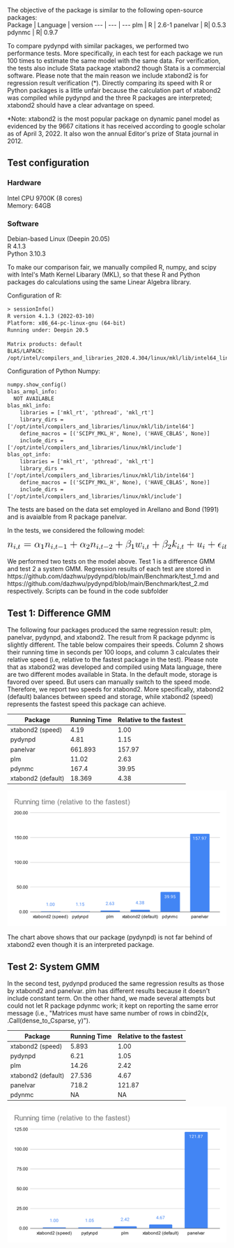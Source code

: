 
The objective of the package is similar to the following open-source packages: <br>
Package | Language | version
--- | --- | ---
plm | R | 2.6-1
panelvar | R| 0.5.3
pdynmc | R| 0.9.7

To compare pydynpd with similar packages, we performed two performance tests. More specifically, in each test for each package we run 100 times to estimate the same model with the same data. For verification, the tests also include Stata package xtabond2 though Stata is a commercial software. Please note that the main reason we include xtabond2 is for regression result verification (\*). Directly comparing its speed with R or Python packages is a little unfair because the calculation part of xtabond2 was compiled while pydynpd and the three R packages are interpreted; xtabond2 should have a clear advantage on speed. 

*Note: xtabond2 is the most popular package on dynamic panel model as evidenced by the 9667 citations it has received according to google scholar as of April 3, 2022. It also won the annual Editor's prize of Stata journal in 2012.

## Test configuration
### Hardware
Intel CPU 9700K (8 cores) <br>
Memory: 64GB <br>

### Software
Debian-based Linux (Deepin 20.05) <br>
R 4.1.3 <br>
Python 3.10.3 <br>
<p>To make our comparison fair, we manually compiled R, numpy, and scipy with Intel's Math Kernel Libarary (MKL), so that these R and Python packages do calculations using the same Linear Algebra library.</p>

Configuration of R:
```
> sessionInfo()
R version 4.1.3 (2022-03-10)
Platform: x86_64-pc-linux-gnu (64-bit)
Running under: Deepin 20.5

Matrix products: default
BLAS/LAPACK: /opt/intel/compilers_and_libraries_2020.4.304/linux/mkl/lib/intel64_lin/libmkl_gf_lp64.so
```
Configuration of Python Numpy:
```
numpy.show_config()
blas_armpl_info:
  NOT AVAILABLE
blas_mkl_info:
    libraries = ['mkl_rt', 'pthread', 'mkl_rt']
    library_dirs = ['/opt/intel/compilers_and_libraries/linux/mkl/lib/intel64']
    define_macros = [('SCIPY_MKL_H', None), ('HAVE_CBLAS', None)]
    include_dirs = ['/opt/intel/compilers_and_libraries/linux/mkl/include']
blas_opt_info:
    libraries = ['mkl_rt', 'pthread', 'mkl_rt']
    library_dirs = ['/opt/intel/compilers_and_libraries/linux/mkl/lib/intel64']
    define_macros = [('SCIPY_MKL_H', None), ('HAVE_CBLAS', None)]
    include_dirs = ['/opt/intel/compilers_and_libraries/linux/mkl/include']
```

<p>The tests are based on the data set employed in Arellano and Bond (1991) and is avaialble from R package panelvar. </p>

<p>In the tests, we considered the following model:</p>

![Alt text](./images/benchmark_model_1_Eqn.svg) <br>

<p>We performed two tests on the model above. Test 1 is a difference GMM and test 2 a system GMM. Regression results of each test are stored in https://github.com/dazhwu/pydynpd/blob/main/Benchmark/test_1.md and https://github.com/dazhwu/pydynpd/blob/main/Benchmark/test_2.md respectively. Scripts can be found in the code subfolder</p>


## Test 1: Difference GMM
The following four packages produced the same regression result: plm, panelvar, pydynpd, and xtabond2. The result from R package pdynmc is slightly different. The table below compaires their speeds. Column 2 shows their running time in seconds per 100 loops, and column 3 calculates their relative speed (i.e, relative to the fastest package in the test). Please note that as xtabond2 was developed and compiled using Mata language, there are two different modes available in Stata. In the default mode, storage is favored over speed. But users can manually switch to the speed mode. Therefore, we report two speeds for xtabond2. More specifically, xtabond2 (default) balances between speed and storage, while xtabond2 (speed) represents the fastest speed this package can achieve.


| Package            | Running Time | Relative to the fastest |
| ------------------ | ------------ | ----------------------- |
| xtabond2 (speed)   | 4.19         | 1.00                    |
| pydynpd            | 4.81         | 1.15                    |
| panelvar           | 661.893      | 157.97                  |
| plm                | 11.02        | 2.63                    |
| pdynmc             | 167.4        | 39.95                   |
| xtabond2 (default) | 18.369       | 4.38                    |

![Alt text](./images/Test_1.svg)

The chart above shows that our package (pydynpd) is not far behind of xtabond2 even though it is an interpreted package.


## Test 2: System GMM

In the second test, pydynpd produced the same regression results as those by xtabond2 and panelvar. plm has different results because it doesn't include constant term. On the other hand, we made several attempts but could not let R package pdynmc work; it kept on reporting the same error message (i.e., "Matrices must have same number of rows in cbind2(x, .Call(dense_to_Csparse, y)").

| Package            | Running Time | Relative to the fastest |
| ------------------ | ------------ | ----------------------- |
| xtabond2 (speed)   | 5.893        | 1.00                    |
| pydynpd            | 6.21         | 1.05                    |
| plm                | 14.26        | 2.42                    |
| xtabond2 (default) | 27.536       | 4.67                    |
| panelvar           | 718.2        | 121.87                  |
| pdynmc             | NA           | NA                      |


![Alt text](./images/Test_2.svg)


